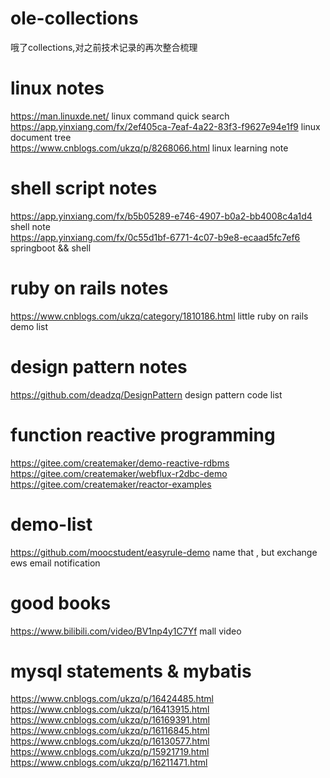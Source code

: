 # ole-collections 
哦了collections,对之前技术记录的再次整合梳理 
# linux notes 
https://man.linuxde.net/ linux command quick search   
https://app.yinxiang.com/fx/2ef405ca-7eaf-4a22-83f3-f9627e94e1f9 linux document tree  
https://www.cnblogs.com/ukzq/p/8268066.html  linux learning note  
# shell script notes  
https://app.yinxiang.com/fx/b5b05289-e746-4907-b0a2-bb4008c4a1d4 shell note   
https://app.yinxiang.com/fx/0c55d1bf-6771-4c07-b9e8-ecaad5fc7ef6 springboot && shell    
# ruby on rails notes
https://www.cnblogs.com/ukzq/category/1810186.html little ruby on rails demo list   
# design pattern notes
https://github.com/deadzq/DesignPattern design pattern code list
# function reactive programming
https://gitee.com/createmaker/demo-reactive-rdbms     
https://gitee.com/createmaker/webflux-r2dbc-demo    
https://gitee.com/createmaker/reactor-examples    
# demo-list
https://github.com/moocstudent/easyrule-demo name that , but exchange ews email notification
# good books
https://www.bilibili.com/video/BV1np4y1C7Yf mall video
# mysql statements & mybatis
https://www.cnblogs.com/ukzq/p/16424485.html
https://www.cnblogs.com/ukzq/p/16413915.html
https://www.cnblogs.com/ukzq/p/16169391.html
https://www.cnblogs.com/ukzq/p/16116845.html
https://www.cnblogs.com/ukzq/p/16130577.html
https://www.cnblogs.com/ukzq/p/15921719.html
https://www.cnblogs.com/ukzq/p/16211471.html



